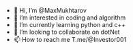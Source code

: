 - 👋 Hi, I’m @MaxMukhtarov
- 👀 I’m interested in coding and algorithm
- 🌱 I’m currently learning python and c++
- 💞️ I’m looking to collaborate on dotNet
- 📫 How to reach me T.me/@Investor001

<!---
MaxMukhtarov/MaxMukhtarov is a ✨ special ✨ repository because its `README.md` (this file) appears on your GitHub profile.
You can click the Preview link to take a look at your changes.
--->
